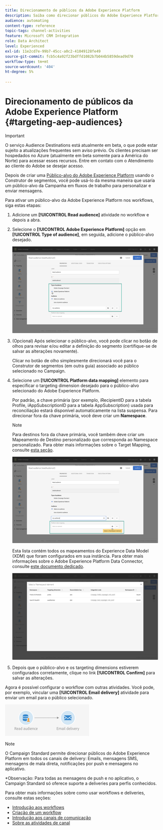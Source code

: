 ```yaml
---
title: Direcionamento de públicos da Adobe Experience Platform
description: Saiba como direcionar públicos do Adobe Experience Platform em fluxos de trabalho.
audience: automating
content-type: reference
topic-tags: channel-activities
feature: Microsoft CRM Integration
role: Data Architect
level: Experienced
exl-id: 11e2cd7e-99b7-45cc-a0c2-41049128fe49
source-git-commit: fcb5c4a92f23bdffd1082b7b044b5859dead9d70
workflow-type: tm+mt
source-wordcount: '404'
ht-degree: 5%

---
```


# Direcionamento de públicos da Adobe Experience Platform {#targeting-aep-audiences}

>[!IMPORTANT]
>
>O serviço Audience Destinations está atualmente em beta, o que pode estar sujeito a atualizações frequentes sem aviso prévio. Os clientes precisam ser hospedados no Azure (atualmente em beta somente para a América do Norte) para acessar esses recursos. Entre em contato com o Atendimento ao cliente do Adobe se desejar acesso.

Depois de criar uma [Público-alvo do Adobe Experience Platform](../../integrating/using/aep-about-audience-destinations-service.md) usando o Construtor de segmentos, você pode usá-lo da mesma maneira que usaria um público-alvo da Campanha em fluxos de trabalho para personalizar e enviar mensagens.

Para ativar um público-alvo da Adobe Experience Platform nos workflows, siga estas etapas:

1. Adicione um **[!UICONTROL Read audience]** atividade no workflow e depois a abra.

1. Selecione o **[!UICONTROL Adobe Experience Platform]** opção em **[!UICONTROL Type of audience]**, em seguida, adicione o público-alvo desejado.

   ![](assets/aep_wkf_readaudience.png)

1. (Opcional) Após selecionar o público-alvo, você pode clicar no botão de olhos para revisar e/ou editar a definição do segmento (certifique-se de salvar as alterações novamente).

   Clicar no botão de olho simplesmente direcionará você para o Construtor de segmentos (em outra guia) associado ao público selecionado no Campaign.

1. Selecione um **[!UICONTROL Platform data mapping]** elemento para especificar o targeting dimension desejado para o público-alvo selecionado do Adobe Experience Platform.

   Por padrão, a chave primária (por exemplo, iRecipientID para a tabela Profile, iAppSubscriptionID para a tabela AppSubscription) usada para reconciliação estará disponível automaticamente na lista suspensa. Para direcionar fora da chave primária, você deve criar um **Namespace**.

   >[!NOTE]
   >
   >Para destinos fora da chave primária, você também deve criar um Mapeamento de Destino personalizado que corresponda ao Namespace personalizado. Para obter mais informações sobre o Target Mapping, consulte [esta seção](../../administration/using/target-mappings-in-campaign.md).

   ![](assets/aep_wkf_readaudience_namespace.png)

   Esta lista contém todos os mapeamentos do Experience Data Model (XDM) que foram configurados em sua instância. Para obter mais informações sobre o Adobe Experience Platform Data Connector, consulte [este documento dedicado](../../integrating/using/aep-about-data-connector.md).

   ![](assets/aep_wkf_readaudience_namespace2.png)

1. Depois que o público-alvo e os targeting dimensions estiverem configurados corretamente, clique no link **[!UICONTROL Confirm]** para salvar as alterações.

Agora é possível configurar o workflow com outras atividades. Você pode, por exemplo, vincular uma **[!UICONTROL Email delivery]** atividade para enviar um email para o público selecionado.

![](assets/aep_wkf_email.png)

>[!NOTE]
>
>O Campaign Standard permite direcionar públicos do Adobe Experience Platform em todos os canais de delivery: Emails, mensagens SMS, mensagens de mala direta, notificações por push e mensagens no aplicativo.
>
>*Observação: Para todas as mensagens de push e no aplicativo, o Campaign Standard só oferece suporte a deliveries para perfis conhecidos.

Para obter mais informações sobre como usar workflows e deliveries, consulte estas seções:

* [Introdução aos workflows](../../automating/using/get-started-workflows.md)
* [Criação de um workflow](../../automating/using/building-a-workflow.md)
* [Introdução aos canais de comunicação](../../channels/using/get-started-communication-channels.md)
* [Sobre as atividades de canal](../../automating/using/about-channel-activities.md)
